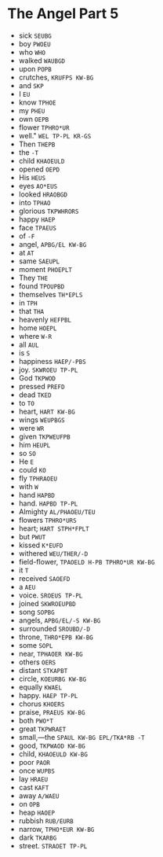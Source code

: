# The Angel Part 5

* sick `SEUBG`
* boy `PWOEU`
* who `WHO`
* walked `WAUBGD`
* upon `POPB`
* crutches, `KRUFPS KW-BG`
* and `SKP`
* I `EU`
* know `TPHOE`
* my `PHEU`
* own `OEPB`
* flower `TPHRO*UR`
* well." `WEL TP-PL KR-GS`
* Then `THEPB`
* the `-T`
* child `KHAOEULD`
* opened `OEPD`
* His `HEUS`
* eyes `AO*EUS`
* looked `HRAOBGD`
* into `TPHAO`
* glorious `TKPWHRORS`
* happy `HAEP`
* face `TPAEUS`
* of `-F`
* angel, `APBG/EL KW-BG`
* at `AT`
* same `SAEUPL`
* moment `PHOEPLT`
* They `THE`
* found `TPOUPBD`
* themselves `TH*EPLS`
* in `TPH`
* that `THA`
* heavenly `HEFPBL`
* home `HOEPL`
* where `W-R`
* all `AUL`
* is `S`
* happiness `HAEP/-PBS`
* joy. `SKWROEU TP-PL`
* God `TKPWOD`
* pressed `PREFD`
* dead `TKED`
* to `TO`
* heart, `HART KW-BG`
* wings `WEUPBGS`
* were `WR`
* given `TKPWEUFPB`
* him `HEUPL`
* so `SO`
* He `E`
* could `KO`
* fly `TPHRAOEU`
* with `W`
* hand `HAPBD`
* hand. `HAPBD TP-PL`
* Almighty `AL/PHAOEU/TEU`
* flowers `TPHRO*URS`
* heart; `HART STPH*FPLT`
* but `PWUT`
* kissed `K*EUFD`
* withered `WEU/THER/-D`
* field-flower, `TPAOELD H-PB TPHRO*UR KW-BG`
* it `T`
* received `SAOEFD`
* a `AEU`
* voice. `SROEUS TP-PL`
* joined `SKWROEUPBD`
* song `SOPBG`
* angels, `APBG/EL/-S KW-BG`
* surrounded `SROUBD/-D`
* throne, `THRO*EPB KW-BG`
* some `SOPL`
* near, `TPHAOER KW-BG`
* others `OERS`
* distant `STKAPBT`
* circle, `KOEURBG KW-BG`
* equally `KWAEL`
* happy. `HAEP TP-PL`
* chorus `KHOERS`
* praise, `PRAEUS KW-BG`
* both `PWO*T`
* great `TKPWRAET`
* small,—the `SPAUL KW-BG EPL/TKA*RB -T`
* good, `TKPWAOD KW-BG`
* child, `KHAOEULD KW-BG`
* poor `PAOR`
* once `WUPBS`
* lay `HRAEU`
* cast `KAFT`
* away `A/WAEU`
* on `OPB`
* heap `HAOEP`
* rubbish `RUB/EURB`
* narrow, `TPHO*EUR KW-BG`
* dark `TKARBG`
* street. `STRAOET TP-PL`

